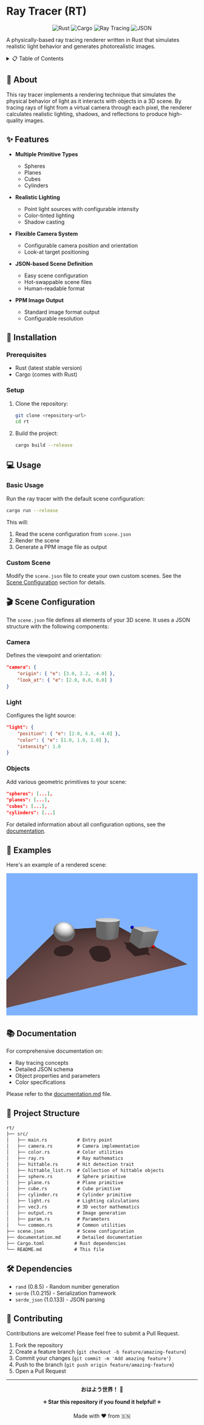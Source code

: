 # Ray Tracer (RT)

<div align="center">

![Rust](https://img.shields.io/badge/Rust-000000?style=for-the-badge&logo=rust&logoColor=white)
![Cargo](https://img.shields.io/badge/Cargo-000000?style=for-the-badge&logo=rust&logoColor=white)
![Ray Tracing](https://img.shields.io/badge/Ray%20Tracing-FF6B6B?style=for-the-badge&logo=raylib&logoColor=white)
![JSON](https://img.shields.io/badge/JSON-000000?style=for-the-badge&logo=json&logoColor=white)

</div>

A physically-based ray tracing renderer written in Rust that simulates realistic light behavior and generates photorealistic images.

<details>
<summary>📋 Table of Contents</summary>

- [Ray Tracer (RT)](#ray-tracer-rt)
  - [🎨 About](#-about)
  - [✨ Features](#-features)
  - [🚀 Installation](#-installation)
    - [Prerequisites](#prerequisites)
    - [Setup](#setup)
  - [💻 Usage](#-usage)
    - [Basic Usage](#basic-usage)
    - [Custom Scene](#custom-scene)
  - [🎬 Scene Configuration](#-scene-configuration)
    - [Camera](#camera)
    - [Light](#light)
    - [Objects](#objects)
  - [📸 Examples](#-examples)
  - [📚 Documentation](#-documentation)
  - [📁 Project Structure](#-project-structure)
  - [🛠️ Dependencies](#️-dependencies)
  - [🤝 Contributing](#-contributing)

</details>

## 🎨 About

This ray tracer implements a rendering technique that simulates the physical behavior of light as it interacts with objects in a 3D scene. By tracing rays of light from a virtual camera through each pixel, the renderer calculates realistic lighting, shadows, and reflections to produce high-quality images.

## ✨ Features

- **Multiple Primitive Types**
  - Spheres
  - Planes
  - Cubes
  - Cylinders

- **Realistic Lighting**
  - Point light sources with configurable intensity
  - Color-tinted lighting
  - Shadow casting

- **Flexible Camera System**
  - Configurable camera position and orientation
  - Look-at target positioning

- **JSON-based Scene Definition**
  - Easy scene configuration
  - Hot-swappable scene files
  - Human-readable format

- **PPM Image Output**
  - Standard image format output
  - Configurable resolution

## 🚀 Installation

### Prerequisites

- Rust (latest stable version)
- Cargo (comes with Rust)

### Setup

1. Clone the repository:
   ```bash
   git clone <repository-url>
   cd rt
   ```

2. Build the project:
   ```bash
   cargo build --release
   ```

## 💻 Usage

### Basic Usage

Run the ray tracer with the default scene configuration:

```bash
cargo run --release
```

This will:
1. Read the scene configuration from `scene.json`
2. Render the scene
3. Generate a PPM image file as output

### Custom Scene

Modify the `scene.json` file to create your own custom scenes. See the [Scene Configuration](#scene-configuration) section for details.

## 🎬 Scene Configuration

The `scene.json` file defines all elements of your 3D scene. It uses a JSON structure with the following components:

### Camera

Defines the viewpoint and orientation:

```json
"camera": {
    "origin": { "e": [3.0, 2.2, -4.0] },
    "look_at": { "e": [2.0, 0.0, 0.0] }
}
```

### Light

Configures the light source:

```json
"light": {
    "position": { "e": [2.0, 6.0, -4.0] },
    "color": { "e": [1.0, 1.0, 1.0] },
    "intensity": 1.0
}
```

### Objects

Add various geometric primitives to your scene:

```json
"spheres": [...],
"planes": [...],
"cubes": [...],
"cylinders": [...]
```

For detailed information about all configuration options, see the [documentation](./documentation.md).

## 📸 Examples

Here's an example of a rendered scene:

![Ray Traced Scene](Screenshot%20from%202025-10-15%2022-49-49.png)

## 📚 Documentation

For comprehensive documentation on:
- Ray tracing concepts
- Detailed JSON schema
- Object properties and parameters
- Color specifications

Please refer to the [documentation.md](./documentation.md) file.

## 📁 Project Structure

```
rt/
├── src/
│   ├── main.rs           # Entry point
│   ├── camera.rs         # Camera implementation
│   ├── color.rs          # Color utilities
│   ├── ray.rs            # Ray mathematics
│   ├── hittable.rs       # Hit detection trait
│   ├── hittable_list.rs  # Collection of hittable objects
│   ├── sphere.rs         # Sphere primitive
│   ├── plane.rs          # Plane primitive
│   ├── cube.rs           # Cube primitive
│   ├── cylinder.rs       # Cylinder primitive
│   ├── light.rs          # Lighting calculations
│   ├── vec3.rs           # 3D vector mathematics
│   ├── output.rs         # Image generation
│   ├── param.rs          # Parameters
│   └── common.rs         # Common utilities
├── scene.json            # Scene configuration
├── documentation.md      # Detailed documentation
├── Cargo.toml           # Rust dependencies
└── README.md            # This file
```

## 🛠️ Dependencies

- `rand` (0.8.5) - Random number generation
- `serde` (1.0.215) - Serialization framework
- `serde_json` (1.0.133) - JSON parsing

## 🤝 Contributing

Contributions are welcome! Please feel free to submit a Pull Request.

1. Fork the repository
2. Create a feature branch (`git checkout -b feature/amazing-feature`)
3. Commit your changes (`git commit -m 'Add amazing feature'`)
4. Push to the branch (`git push origin feature/amazing-feature`)
5. Open a Pull Request

---

<div align="center">

**おはよう世界！** 🌅

**⭐ Star this repository if you found it helpful! ⭐**

Made with ❤️ from 🇸🇳

</div>
